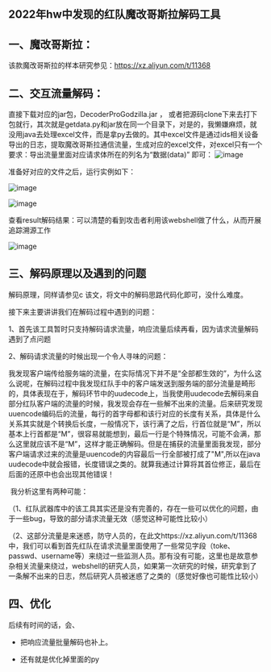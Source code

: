 ## 2022年hw中发现的红队魔改哥斯拉解码工具

## 一、魔改哥斯拉：

该款魔改哥斯拉的样本研究参见：https://xz.aliyun.com/t/11368

## 二、交互流量解码：

直接下载对应的jar包，DecoderProGodzilla.jar ， 或者把源码clone下来去打下包就行，其次就是getdata.py和jar放在同一个目录下，对是的，我懒嫌麻烦，就没用java去处理excel文件，而是拿py去做的。其中excel文件是通过ids相关设备导出的日志，提取魔改哥斯拉通信流量，生成对应的excel文件，对excel只有一个要求：导出流量里面对应请求体所在的列名为“数据(data)” 即可：
![image](https://user-images.githubusercontent.com/39674723/176987695-d94bcf99-8552-48ab-a454-40dd71c37931.png)

准备好对应的文件之后，运行实例如下：

![image](https://user-images.githubusercontent.com/39674723/176987700-8e5e38fe-1c4f-4fe6-89d2-7a1645c6858d.png)

![image](https://user-images.githubusercontent.com/39674723/176987706-9561af52-4b88-4322-a2e2-ac64cfbbbff8.png)

查看result解码结果：可以清楚的看到攻击者利用该webshell做了什么，从而开展追踪溯源工作

![image](https://user-images.githubusercontent.com/39674723/176987714-8876e922-9b41-4d9c-b365-a61e9dd3c7f0.png)

## 三、解码原理以及遇到的问题



解码原理，同样请参见c 该文，将文中的解码思路代码化即可，没什么难度。

接下来主要讲讲我们在解码过程中遇到的问题：

1、首先该工具暂时只支持解码请求流量，响应流量后续再看，因为请求流量解码遇到了点问题

2、解码请求流量的时候出现一个令人寻味的问题：

​	我发现客户端传给服务端的流量，在实际情况下并不是“全部都生效的”，为什么这么说呢，在解码过程中我发现红队手中的客户端发送到服务端的部分流量是畸形的，具体表现在于，解码环节中的uudecode上，当我使用uudecode去解码来自部分红队客户端的流量的时候，我发现会存在一些解不出来的流量。后来研究发现uuencode编码后的流量，每行的首字母都和该行对应的长度有关系，具体是什么关系其实就是个转换后长度，一般情况下，该行满了之后，行首位就是“M”，所以基本上行首都是“M”，很容易就能想到，最后一行是个特殊情况，可能不会满，那么这里就应该不是“M”，这样才能正确解码。但是在捕获的流量里面我发现，部分客户端请求过来的流量是uuencode的内容最后一行全部被打成了"M",所以在java uudecode中就会报错，长度错误之类的。就算我通过计算将其首位修正，最后在后面的还原中也会出现其他错误！

​	我分析这里有两种可能：

​	（1、红队武器库中的该工具其实还是没有完善的，存在一些可以优化的问题，由于一些bug，导致的部分请求流量无效（感觉这种可能性比较小）

​	（2、这部分流量是来迷惑，防守人员的，在此文https://xz.aliyun.com/t/11368 中，我们可以看到首先红队在请求流量里面使用了一些常见字段（toke、passwd、username等）来绕过一些监测人员。那有没有可能，这里也是故意参杂相关流量来绕过，webshell的研究人员，如果第一次研究的时候，研究拿到了一条解不出来的日志，然后研究人员被迷惑了之类的（感觉好像也可能性比较小）



## 四、优化

后续有时间的话，会、

- 把响应流量批量解码也补上。

- 还有就是优化掉里面的py
